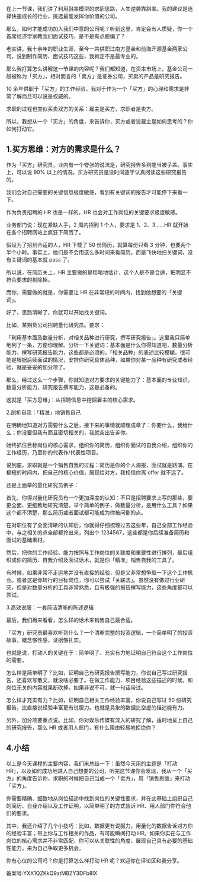 在上一节课，我们讲了利用斜率模型的求职思路，人生逆袭靠斜率。我的建议是选择快速成长的行业，挑选最能发挥你价值的公司。

那么，如何才能成功加入我们中意的公司呢？听到这里，肯定会有人质疑，你一个首席经济学家教我们面试技巧，是不是有点跑偏了？

老实讲，我十余年的职业生涯，至今一共供职过南方基金和前海开源基金两家公司，说到制作简历、面试技巧这些，我肯定不是最专业的。

那么我打算怎么讲解这一节课的内容呢？我们都知道，在资本市场上，基金公司一般被称为「买方」，相对而言的「卖方」是证券公司，买卖的产品是研究报告。

10 余年供职于「买方」的工作经验，我对于作为一个「买方」的心理和需求是非常了解而且可以说是权威的。

求职的过程也类似买卖双方的关系：雇主是买方，求职者是卖方。

所以，我想从一个「买方」的角度，来告诉你，买方或者说雇主是如何思考的？你如何打动它。

## 1.买方思维：对方的需求是什么？

作为「买方」研究员，业内有一个夸张的说法是，研究报告多到能当被子盖。事实上，可以说 90\% 以上的情况，买方研究员是没时间逐字认真阅读这些研究报告的。

我们会对自己需要的关键信息极度敏感，看到有关键词的报告才可能停下来看一下。

作为负责招聘的 HR 也是一样的，HR 也会对工作岗位的关键要求极度敏感。

业务部门说：现在紧缺人手，2 周内招到 1 个人，要求是 1、2、3……HR 就开始在各个招聘网站上疯狂下简历了。

假设为了招到合适的人，HR 下载了 50 份简历，就算每份只看 3 分钟，也要两个半个小时。事实上，他们是不会用这么多时间来看简历，而是飞快地扫关键词，没有关键词的基本就 pass 了。

所以说，在简历关上，HR 主要做的是粗略地估计，这个人是不是合适，把明显不符合要求的剔除掉。

而你，需要做的就是，你需要让 HR 在非常短的时间内，找到他想要的「关键词」。

好了，思路清晰了，你就可以开始找关键词。

比如，某期货公司招聘量化研究员。要求：

「利用基本面及数量分析，对相关品种进行研究，撰写研究报告」。这里我只简单地列了一条，方便你理解。分析一下关键词：基本面是什么你得知道吧，数量分析能力、撰写研究报告能力，这些都是必须的。「相关品种」的表述比较模糊，很可能是根据后续面试的情况，安排你研究具体品种，如果你对某一品种有研究或者经验，就是妥妥的加分项了。

那么，经过这么一个步骤，你就知道对方要求的关键能力了：基本面的专业知识，数量分析能力，研究报告撰写能力，这是必备的。

这就是「买方思维」：从招聘信息中挖掘雇主的核心需求。

2.剖析自我：「精准」地销售自己

在明确地知道对方需要什么之后，接下来的事情就顺理成章了：你要什么，我给什么；你没要但我有而且密切相关的，我就突出告诉你。

始终抓住目标岗位的核心需求，组织你的简历，组织你面试的自我介绍，组织你的工作经历，乃至你的代表作/代表性项目。

说到底，求职就是一个销售自我的过程：简历是你的个人海报，面试就是路演。在极短的时间内，把自己的核心价值，展现给对方，我相信你离 offer 就不远了。

还是上面举的量化研究员例子：

首先，你得对量化研究员有一个更加深度的认知：不只是招聘要求上写的那些，要更全面、更细致地研究清楚。举个简单的例子，做数量分析，是用什么工具？如果这个都不清楚，那么简历或者面试都可能成为你被问倒的点。

在对职位有了全面清晰的认知后，你就得仔细梳理过去这些年，自己全部工作经验中，与之相关的点全部都拎出来，列出个 1234567，这些都是你后续准备简历和面试的基础素材。

然后，把你的工作经验、能力按照与工作岗位的关联度和重要性进行排列，最后组织成你的简历、自我介绍及面试话术，就是你「精准」销售自我的工具了。

有时候，如果非常不走运地并没有直接的经验，但是又非常想争取一下这个工作机会。或者这是你转行的目标岗位，你可以尝试「关联法」。虽然没有做过行业研究，但是对数量分析的工具非常熟悉，且有极强的报告撰写能力，这些角度都可以尝试。

3.高效说服：一套简洁清晰的陈述逻辑

最后，我们再来看看，怎么样的话术来销售自己最合适。

「买方」研究员最喜欢听到什么？一个清晰完整的投资逻辑，一个简单明了的投资故事，概念够性感，证据够扎实。

也就是说，打动人的关键在于：简单明了、充实有力地证明自己符合这个工作岗位的需要。

怎么样是简单明了？比如，证明自己有研究报告撰写能力，你说自己写过研究报告，还喜欢写散文，就没啥必要了。在做工作能力、项目经验这些描述的时候，和岗位无关的内容就果断砍掉。如果非说不可，就一句话带过。

怎么样才充实有力？比如，证明自己相关工作经验丰富，你说自己写过 50 份研究报告，比直接说经验丰富更有说服力。也就是具象的数据比空虚的描述能有力。

另外，加分项要重点说。比如，你对娱乐传媒有深入的研究了解，适时地呈上自己的研究报告，那么 HR 或者用人部门，有什么理由轻易地拒绝你？

## 4.小结

以上是今天课程的主要内容，我们来总结一下：虽然今天用的主题是「打动 HR」，以及如何成功地进入自己想要的公司，听完这节课你会发现，我从一个「买方」的角度告诉你，求职的时候把自己当成一个「卖方」，用「销售思维」来打动「买方」。

你需要精确、细致地从岗位描述中找到岗位的关键性要求，并在此基础上组织自己的简历、自我介绍以及工作证明，以简单明了的方式告诉 HR、用人部门你符合他们的要求。

其中，我还介绍了几个小技巧：比如，数据更有说服力，用量化的数据告诉对方你的经验丰富；带上你与工作相关的作品，有可能瞬间打动 HR。如果你实在与工作岗位的核心需求并不非常匹配，你可以从关联性的角度，展现自己具有必要的基础性能力，来为自己争取更多机会。

你有心仪的公司吗？你是打算怎么样打动 HR 呢？欢迎你在评论区和我分享。

备案号:YXX1QZKkQ9atMBZY3DFb8lX